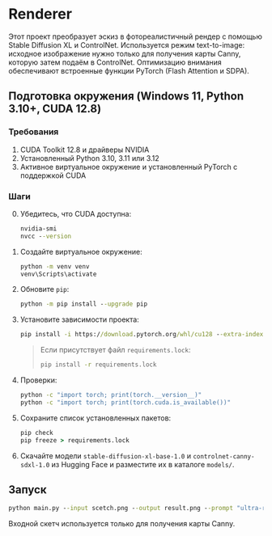 # Renderer

Этот проект преобразует эскиз в фотореалистичный рендер с помощью Stable Diffusion XL и ControlNet.
Используется режим text-to-image: исходное изображение нужно только для получения карты Canny,
которую затем подаём в ControlNet.
Оптимизацию внимания обеспечивают встроенные функции PyTorch (Flash Attention и SDPA).

## Подготовка окружения (Windows 11, Python 3.10+, CUDA 12.8)

### Требования
1. CUDA Toolkit 12.8 и драйверы NVIDIA
2. Установленный Python 3.10, 3.11 или 3.12
3. Активное виртуальное окружение и установленный PyTorch с поддержкой CUDA

### Шаги
0. Убедитесь, что CUDA доступна:
   ```cmd
   nvidia-smi
   nvcc --version
   ```
1. Создайте виртуальное окружение:
   ```cmd
   python -m venv venv
   venv\Scripts\activate
   ```
2. Обновите `pip`:
   ```cmd
   python -m pip install --upgrade pip
   ```
3. Установите зависимости проекта:
   ```cmd
   pip install -i https://download.pytorch.org/whl/cu128 --extra-index-url https://pypi.org/simple -r requirements.txt
   ```
   >Если присутствует файл `requirements.lock`:
   >```cmd
   >pip install -r requirements.lock
   >```
4. Проверки:
   ```cmd
   python -c "import torch; print(torch.__version__)"
   python -c "import torch; print(torch.cuda.is_available())"
   ```
5. Сохраните список установленных пакетов:
   ```cmd
   pip check
   pip freeze > requirements.lock
   ```
6. Скачайте модели `stable-diffusion-xl-base-1.0` и `controlnet-canny-sdxl-1.0` из Hugging Face и разместите их в каталоге `models/`.

## Запуск
```cmd
python main.py --input scetch.png --output result.png --prompt "ultra-realistic minimalistic modern house, white concrete, large glass walls, clean smooth surfaces, evening golden hour lighting, photorealistic rendering, sharp lines, open plan, panoramic windows, architectural visualization, 8k, lawn, realistic grass, octane render, soft natural shadows, exterior, no people, no watermark, no text, high detail, crisp, elegant, beautiful"
```
Входной скетч используется только для получения карты Canny.
